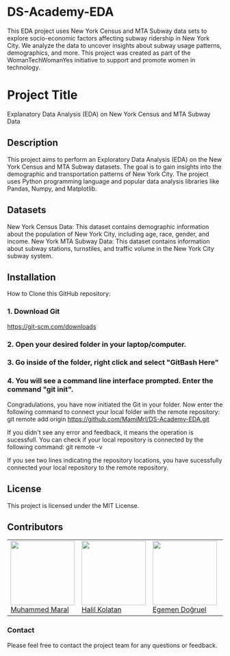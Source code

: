 # DS-Academy-EDA
This EDA project uses New York Census and MTA Subway data sets to explore socio-economic factors affecting subway ridership in New York City. We analyze the data to uncover insights about subway usage patterns, demographics, and more. This project was created as part of the WomanTechWomanYes initiative to support and promote women in technology.

# Project Title
Explanatory Data Analysis (EDA) on New York Census and MTA Subway Data

## Description
This project aims to perform an Exploratory Data Analysis (EDA) on the New York Census and MTA Subway datasets. The goal is to gain insights into the demographic and transportation patterns of New York City. The project uses Python programming language and popular data analysis libraries like Pandas, Numpy, and Matplotlib.

## Datasets
New York Census Data: This dataset contains demographic information about the population of New York City, including age, race, gender, and income.
New York MTA Subway Data: This dataset contains information about subway stations, turnstiles, and traffic volume in the New York City subway system.

## Installation
How to Clone this GitHub repository:

### 1. Download Git
https://git-scm.com/downloads

### 2. Open your desired folder in your laptop/computer.
### 3. Go inside of the folder, right click and select "GitBash Here"
### 4. You will see a command line interface prompted. Enter the command "git init".
Congradulations, you have now initiated the Git in your folder. Now enter the following command to connect your local folder with the remote repository:
git remote add origin https://github.com/MamiMrl/DS-Academy-EDA.git

If you didn't see any error and feedback, it means the operation is sucessfull. You can check if your local repository is connected by the following command:
git remote -v

If you see two lines indicating the repository locations, you have sucessfully connected your local repository to the remote repository.

## License
This project is licensed under the MIT License.


## Contributors
<table style="table-layout: fixed; width: 100%;">
  <tr>
    <td>
      <div>
        <a href="https://www.linkedin.com/in/muhammedmaral/"><img src="https://avatars.githubusercontent.com/u/78436518?v=4" width=150></a>
      </div>
      <a href="https://www.linkedin.com/in/muhammedmaral/"> Muhammed Maral </a>
    </td>
     <td>
      <div>
        <a href="https://github.com/hkolatan"><img src="https://avatars.githubusercontent.com/u/85988507?s=400&u=35029c900a7a6b10fc244a4f9f7df8252778360c&v=4" width=150></a>
      </div>
      <a href="https://github.com/hkolatan"> Halil Kolatan </a>
    </td>
 <td>
      <div>
        <a href="https://github.com/Egemendogruel35"><img src="https://avatars.githubusercontent.com/u/121460987?v=4" width=150></a>
      </div>
      <a href="https://github.com/Egemendogruel35"> Egemen Doğruel </a>
    </td>     
 <td>
      <div>
        <a href="https://github.com/aycetintugce"><img src="https://avatars.githubusercontent.com/u/126796817?v=4" width=150></a>
      </div>
      <a href="https://github.com/aycetintugce"> Tuğçe Ayçetin </a>
    </td>   
 <td>
      <div>
        <a href="https://github.com/ebrarolcer"><img src="https://avatars.githubusercontent.com/u/125158029?v=4" width=150></a>
      </div>
      <a href="https://github.com/ebrarolcer"> Ebrar Ölçer </a>
    </td>    
  </tr>
</table>

### Contact
Please feel free to contact the project team for any questions or feedback.
